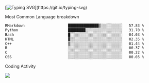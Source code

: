 [![Typing SVG](https://readme-typing-svg.demolab.com?font=Fira+Code&pause=1000&color=8873DE&width=435&lines=Hello+I'm+Ivy+Streeter!;I'm+interested+in+NGS+%26+genomics.+;Let's+connect!)](https://git.io/typing-svg)

Most Common Language breakdown
<!--START_SECTION:waka-->

```txt
RMarkdown                    ██████████████▒░░░░░░░░░░   57.83 %
Python                       ████████░░░░░░░░░░░░░░░░░   31.70 %
Bash                         █░░░░░░░░░░░░░░░░░░░░░░░░   04.03 %
HTML                         ▓░░░░░░░░░░░░░░░░░░░░░░░░   02.35 %
C++                          ▒░░░░░░░░░░░░░░░░░░░░░░░░   01.44 %
R                            ░░░░░░░░░░░░░░░░░░░░░░░░░   00.37 %
C                            ░░░░░░░░░░░░░░░░░░░░░░░░░   00.22 %
CSS                          ░░░░░░░░░░░░░░░░░░░░░░░░░   00.05 %
```

<!--END_SECTION:waka-->

Coding Activity

<a href="https://wakatime.com"><img src="https://wakatime.com/share/@9a4cf014-b079-4212-8684-4134c448a44a/0baf655c-3093-4fcc-9317-ed81151b338e.png" /></a>
